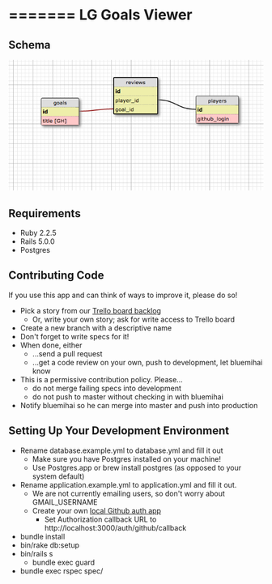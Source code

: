 =======
LG Goals Viewer
===============

Schema
------
![schema](./docs/schema.png)

Requirements
------------

- Ruby 2.2.5
- Rails 5.0.0
- Postgres

Contributing Code
-----------------
If you use this app and can think of ways to improve it, please do so!

* Pick a story from our [Trello board backlog](https://trello.com/b/2a5rVxjK/goal-viewer)
    * Or, write your own story; ask for write access to Trello board
* Create a new branch with a descriptive name
* Don't forget to write specs for it!
* When done, either
  * ...send a pull request
  * ...get a code review on your own, push to development, let bluemihai know
* This is a permissive contribution policy.  Please...
  * do not merge failing specs into development
  * do not push to master without checking in with bluemihai
* Notify bluemihai so he can merge into master and push into production


Setting Up Your Development Environment
---------------------------------------

* Rename database.example.yml to database.yml and fill it out
  * Make sure you have Postgres installed on your machine!
  * Use Postgres.app or brew install postgres (as opposed to your system default)
* Rename application.example.yml to application.yml and fill it out.
  * We are not currently emailing users, so don't worry about GMAIL_USERNAME
  * Create your own [local Github auth app](https://github.com/settings/applications/new)
    * Set Authorization callback URL to http://localhost:3000/auth/github/callback
* bundle install
* bin/rake db:setup
* bin/rails s
  * bundle exec guard
* bundle exec rspec spec/
